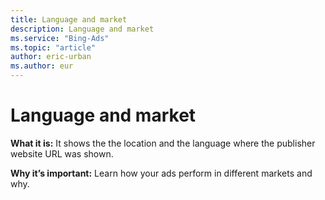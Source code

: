 ```yaml
---
title: Language and market
description: Language and market
ms.service: "Bing-Ads"
ms.topic: "article"
author: eric-urban
ms.author: eur
---
```


# Language and market

**What it is:**  It shows the the location and the language where the publisher website URL was shown.

**Why it’s important:**   Learn how your ads perform in different markets and why.


